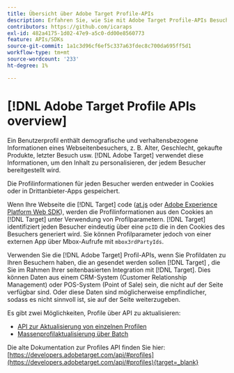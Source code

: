 ```yaml
---
title: Übersicht über Adobe Target Profile-APIs
description: Erfahren Sie, wie Sie mit Adobe Target Profile-APIs Besucherdaten an senden können. [!DNL Target].
contributors: https://github.com/icaraps
exl-id: 482a4175-1d02-47e9-a5c0-dd00e8560773
feature: APIs/SDKs
source-git-commit: 1a1c3d96cf6ef5c337a63fdec8c700da695ff5d1
workflow-type: tm+mt
source-wordcount: '233'
ht-degree: 1%

---
```


# [!DNL Adobe Target Profile APIs overview]

Ein Benutzerprofil enthält demografische und verhaltensbezogene Informationen eines Webseitenbesuchers, z. B. Alter, Geschlecht, gekaufte Produkte, letzter Besuch usw. [!DNL Adobe Target] verwendet diese Informationen, um den Inhalt zu personalisieren, der jedem Besucher bereitgestellt wird.

Die Profilinformationen für jeden Besucher werden entweder in Cookies oder in Drittanbieter-Apps gespeichert.

Wenn Ihre Webseite die [!DNL Target] code ([at.js](/help/dev/implement/client-side/atjs/how-atjs-works/overview.md) oder [Adobe Experience Platform Web SDK](/help/dev/implement/client-side/aep-web-sdk.md)), werden die Profilinformationen aus den Cookies an [!DNL Target] unter Verwendung von Profilparametern. [!DNL Target] identifiziert jeden Besucher eindeutig über eine `pcID` die in den Cookies des Besuchers generiert wird. Sie können Profilparameter jedoch von einer externen App über Mbox-Aufrufe mit `mbox3rdPartyIds`.

Verwenden Sie die [!DNL Adobe Target] Profil-APIs, wenn Sie Profildaten zu Ihren Besuchern haben, die an gesendet werden sollen [!DNL Target] , die Sie im Rahmen Ihrer seitenbasierten Integration mit [!DNL Target]. Dies können Daten aus einem CRM-System (Customer Relationship Management) oder POS-System (Point of Sale) sein, die nicht auf der Seite verfügbar sind. Oder diese Daten sind möglicherweise empfindlicher, sodass es nicht sinnvoll ist, sie auf der Seite weiterzugeben.

Es gibt zwei Möglichkeiten, Profile über API zu aktualisieren:

* [API zur Aktualisierung von einzelnen Profilen](/help/dev/administer/profile-api/profile-single-api.md)
* [Massenprofilaktualisierung über Batch](/help/dev/administer/profile-api/profile-bulk-api.md)

Die alte Dokumentation zur Profiles API finden Sie hier: [https://developers.adobetarget.com/api/#profiles](https://developers.adobetarget.com/api/#profiles){target=_blank}
